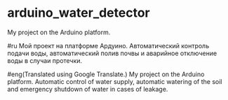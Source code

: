 # arduino_water_detector
My project on the Arduino platform.

#ru
Мой проект на платформе Ардуино. Автоматический контроль подачи воды, автоматический полив почвы и аварийное отключение воды в случаи протечки.

#eng(Translated using Google Translate.)
My project on the Arduino platform. Automatic control of water supply, automatic watering of the soil and emergency shutdown of water in cases of leakage.
